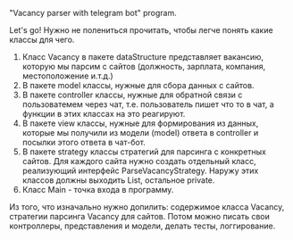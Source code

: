 "Vacancy parser with telegram bot" program.

Let's go!
Нужно не полениться прочитать,
чтобы легче понять какие классы для чего.

1. Класс Vacancy в пакете dataStructure представляет вакансию, которую мы парсим с сайтов
(должность, зарплата, компания, местоположение и.т.д.)
2. В пакете model классы, нужные для сбора данных с сайтов.
3. В пакете controller классы, нужные для обратной связи с
пользоватемем через чат, т.е. пользователь пишет что то в чат,
а функции в этих классах на это реагируют.
4. В пакете view классы, нужные для формирования из данных, которые
мы получили из модели (model) ответа в controller и посылки этого ответа в чат-бот.
5. В пакете strategy классы стратегий для парсинга с конкретных сайтов. Для каждого
сайта нужно создать отдельный класс, реализующий интерфейс ParseVacancyStrategy.
Наружу этих классов должны выходить List<Vacancy>, остальное private.
6. Класс Main - точка входа в программу.

Из того, что изначально нужно допилить: содержимое класса Vacancy, стратегии
парсинга Vacancy для сайтов. Потом можно писать свои контроллеры, представления и модели,
делать тесты, логгирование.
